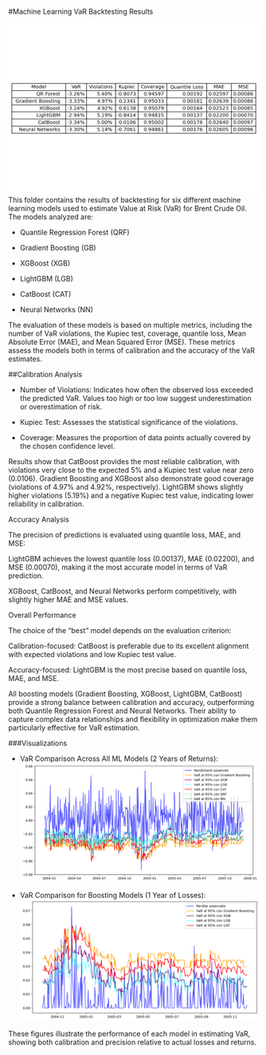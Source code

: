#Machine Learning VaR Backtesting Results

![aaa](images/ml_backtest.png)
This folder contains the results of backtesting for six different machine learning models used to estimate Value at Risk (VaR) for Brent Crude Oil. The models analyzed are:
- Quantile Regression Forest (QRF)

- Gradient Boosting (GB)

- XGBoost (XGB)

- LightGBM (LGB)

- CatBoost (CAT)

- Neural Networks (NN)

The evaluation of these models is based on multiple metrics, including the number of VaR violations, the Kupiec test, coverage, quantile loss, Mean Absolute Error (MAE), and Mean Squared Error (MSE). These metrics assess the models both in terms of calibration and the accuracy of the VaR estimates.

##Calibration Analysis

- Number of Violations: Indicates how often the observed loss exceeded the predicted VaR. Values too high or too low suggest underestimation or overestimation of risk.

- Kupiec Test: Assesses the statistical significance of the violations.

- Coverage: Measures the proportion of data points actually covered by the chosen confidence level.

Results show that CatBoost provides the most reliable calibration, with violations very close to the expected 5% and a Kupiec test value near zero (0.0106). Gradient Boosting and XGBoost also demonstrate good coverage (violations of 4.97% and 4.92%, respectively). LightGBM shows slightly higher violations (5.19%) and a negative Kupiec test value, indicating lower reliability in calibration.

Accuracy Analysis

The precision of predictions is evaluated using quantile loss, MAE, and MSE:

LightGBM achieves the lowest quantile loss (0.00137), MAE (0.02200), and MSE (0.00070), making it the most accurate model in terms of VaR prediction.

XGBoost, CatBoost, and Neural Networks perform competitively, with slightly higher MAE and MSE values.

Overall Performance

The choice of the “best” model depends on the evaluation criterion:

Calibration-focused: CatBoost is preferable due to its excellent alignment with expected violations and low Kupiec test value.

Accuracy-focused: LightGBM is the most precise based on quantile loss, MAE, and MSE.

All boosting models (Gradient Boosting, XGBoost, LightGBM, CatBoost) provide a strong balance between calibration and accuracy, outperforming both Quantile Regression Forest and Neural Networks. Their ability to capture complex data relationships and flexibility in optimization make them particularly effective for VaR estimation.

###Visualizations

- VaR Comparison Across All ML Models (2 Years of Returns):
![aaa](images/all_ml.png)


- VaR Comparison for Boosting Models (1 Year of Losses):
![aaa](images/all_boost_loss.png)

These figures illustrate the performance of each model in estimating VaR, showing both calibration and precision relative to actual losses and returns.
